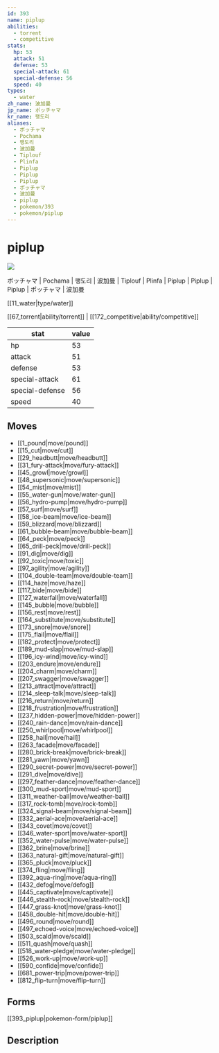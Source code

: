 ```yaml
---
id: 393
name: piplup
abilities:
  - torrent
  - competitive
stats:
  hp: 53
  attack: 51
  defense: 53
  special-attack: 61
  special-defense: 56
  speed: 40
types:
  - water
zh_name: 波加曼
jp_name: ポッチャマ
kr_name: 팽도리
aliases:
  - ポッチャマ
  - Pochama
  - 팽도리
  - 波加曼
  - Tiplouf
  - Plinfa
  - Piplup
  - Piplup
  - Piplup
  - ポッチャマ
  - 波加曼
  - piplup
  - pokemon/393
  - pokemon/piplup
---
```

# piplup

![](https://raw.githubusercontent.com/PokeAPI/sprites/master/sprites/pokemon/393.png)

ポッチャマ | Pochama | 팽도리 | 波加曼 | Tiplouf | Plinfa | Piplup | Piplup | Piplup | ポッチャマ | 波加曼

[[11_water|type/water]]

[[67_torrent|ability/torrent]] | [[172_competitive|ability/competitive]]

|stat|value|
|---|---|
|hp|53|
|attack|51|
|defense|53|
|special-attack|61|
|special-defense|56|
|speed|40|


## Moves

- [[1_pound|move/pound]]
- [[15_cut|move/cut]]
- [[29_headbutt|move/headbutt]]
- [[31_fury-attack|move/fury-attack]]
- [[45_growl|move/growl]]
- [[48_supersonic|move/supersonic]]
- [[54_mist|move/mist]]
- [[55_water-gun|move/water-gun]]
- [[56_hydro-pump|move/hydro-pump]]
- [[57_surf|move/surf]]
- [[58_ice-beam|move/ice-beam]]
- [[59_blizzard|move/blizzard]]
- [[61_bubble-beam|move/bubble-beam]]
- [[64_peck|move/peck]]
- [[65_drill-peck|move/drill-peck]]
- [[91_dig|move/dig]]
- [[92_toxic|move/toxic]]
- [[97_agility|move/agility]]
- [[104_double-team|move/double-team]]
- [[114_haze|move/haze]]
- [[117_bide|move/bide]]
- [[127_waterfall|move/waterfall]]
- [[145_bubble|move/bubble]]
- [[156_rest|move/rest]]
- [[164_substitute|move/substitute]]
- [[173_snore|move/snore]]
- [[175_flail|move/flail]]
- [[182_protect|move/protect]]
- [[189_mud-slap|move/mud-slap]]
- [[196_icy-wind|move/icy-wind]]
- [[203_endure|move/endure]]
- [[204_charm|move/charm]]
- [[207_swagger|move/swagger]]
- [[213_attract|move/attract]]
- [[214_sleep-talk|move/sleep-talk]]
- [[216_return|move/return]]
- [[218_frustration|move/frustration]]
- [[237_hidden-power|move/hidden-power]]
- [[240_rain-dance|move/rain-dance]]
- [[250_whirlpool|move/whirlpool]]
- [[258_hail|move/hail]]
- [[263_facade|move/facade]]
- [[280_brick-break|move/brick-break]]
- [[281_yawn|move/yawn]]
- [[290_secret-power|move/secret-power]]
- [[291_dive|move/dive]]
- [[297_feather-dance|move/feather-dance]]
- [[300_mud-sport|move/mud-sport]]
- [[311_weather-ball|move/weather-ball]]
- [[317_rock-tomb|move/rock-tomb]]
- [[324_signal-beam|move/signal-beam]]
- [[332_aerial-ace|move/aerial-ace]]
- [[343_covet|move/covet]]
- [[346_water-sport|move/water-sport]]
- [[352_water-pulse|move/water-pulse]]
- [[362_brine|move/brine]]
- [[363_natural-gift|move/natural-gift]]
- [[365_pluck|move/pluck]]
- [[374_fling|move/fling]]
- [[392_aqua-ring|move/aqua-ring]]
- [[432_defog|move/defog]]
- [[445_captivate|move/captivate]]
- [[446_stealth-rock|move/stealth-rock]]
- [[447_grass-knot|move/grass-knot]]
- [[458_double-hit|move/double-hit]]
- [[496_round|move/round]]
- [[497_echoed-voice|move/echoed-voice]]
- [[503_scald|move/scald]]
- [[511_quash|move/quash]]
- [[518_water-pledge|move/water-pledge]]
- [[526_work-up|move/work-up]]
- [[590_confide|move/confide]]
- [[681_power-trip|move/power-trip]]
- [[812_flip-turn|move/flip-turn]]

## Forms



[[393_piplup|pokemon-form/piplup]]

## Description



